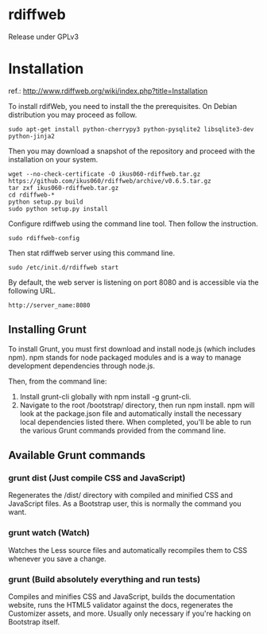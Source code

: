 rdiffweb
========
Release under GPLv3

# Installation
ref.: http://www.rdiffweb.org/wiki/index.php?title=Installation

To install rdifWeb, you need to install the the prerequisites. On Debian distribution you may proceed as follow.

    sudo apt-get install python-cherrypy3 python-pysqlite2 libsqlite3-dev python-jinja2

Then you may download a snapshot of the repository and proceed with the installation on your system.

    wget --no-check-certificate -O ikus060-rdiffweb.tar.gz https://github.com/ikus060/rdiffweb/archive/v0.6.5.tar.gz
    tar zxf ikus060-rdiffweb.tar.gz
    cd rdiffweb-*
    python setup.py build
    sudo python setup.py install
  
Configure rdiffweb using the command line tool. Then follow the instruction.

    sudo rdiffweb-config
    
Then stat rdiffweb server using this command line.

    sudo /etc/init.d/rdiffweb start

By default, the web server is listening on port 8080 and is accessible via the following URL.

    http://server_name:8080
    

## Installing Grunt
To install Grunt, you must first download and install node.js (which includes npm).
npm stands for node packaged modules and is a way to manage development dependencies
through node.js.

Then, from the command line:
1. Install grunt-cli globally with npm install -g grunt-cli.
2. Navigate to the root /bootstrap/ directory, then run npm install. npm will look at
   the package.json file and automatically install the necessary local dependencies listed there.
When completed, you'll be able to run the various Grunt commands provided from the command line.

## Available Grunt commands
### grunt dist (Just compile CSS and JavaScript)
Regenerates the /dist/ directory with compiled and minified CSS and JavaScript files. As a Bootstrap user, this is normally the command you want.

### grunt watch (Watch)
Watches the Less source files and automatically recompiles them to CSS whenever you save a change.

### grunt (Build absolutely everything and run tests)
Compiles and minifies CSS and JavaScript, builds the documentation website, runs the HTML5 validator against the docs, regenerates the Customizer assets, and more. Usually only necessary if you're hacking on Bootstrap itself.

